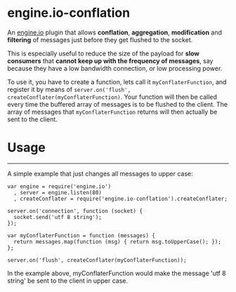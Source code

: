 engine.io-conflation
====================

An [engine.io](https://github.com/LearnBoost/engine.io) plugin that allows **conflation**, **aggregation**, **modification** and **filtering** of messages just before they get flushed to the socket.

This is especially useful to reduce the size of the payload for **slow consumers** that **cannot keep up with the frequency of messages**, say because they have a low bandwidth connection, or low processing power.

To use it, you have to create a function, lets call it `myConflaterFunction`, and register it by means of `server.on('flush', createConflater(myConflaterFunction)`. Your function will then be called every time the buffered array of messages is to be flushed to the client. The array of messages that `myConflaterFunction` returns will then actually be sent to the client.

# Usage #
---------

A simple example that just changes all messages to upper case:

```
var engine = require('engine.io')
  , server = engine.listen(80)
  , createConflater = require('engine.io-conflation').createConflater;

server.on('connection', function (socket) {
  socket.send('utf 8 string');
});

var myConflaterFunction = function (messages) {
  return messages.map(function (msg) { return msg.toUpperCase(); });
};

server.on('flush', createConflater(myConflaterFunction));

```

In the example above, myConflaterFunction would make the message 'utf 8 string' be sent to the client in upper case.